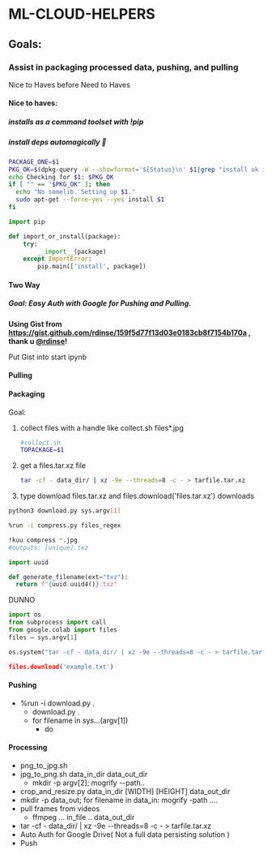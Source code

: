 # ML-CLOUD-HELPERS

## Goals:

### Assist in packaging processed data, pushing, and pulling
Nice to Haves before Need to Haves
#### Nice to haves: 
##### installs as a command toolset with !pip
##### install deps automagically 🤖


```bash
PACKAGE_ONE=$1
PKG_OK=$(dpkg-query -W --showformat='${Status}\n' $1|grep "install ok installed")
echo Checking for $1: $PKG_OK
if [ "" == "$PKG_OK" ]; then
  echo "No somelib. Setting up $1."
  sudo apt-get --force-yes --yes install $1
fi
```
```python
import pip

def import_or_install(package):
    try:
        __import__(package)
    except ImportError:
        pip.main(['install', package])    
```

#### Two Way

##### Goal: Easy Auth with Google for Pushing and Pulling.
**Using Gist from https://gist.github.com/rdinse/159f5d77f13d03e0183cb8f7154b170a , thank u [@rdinse](https://github.com/rdinse)!**

Put Gist into start ipynb


#### Pulling


#### Packaging
Goal: 
1. collect files with a handle like collect.sh files*.jpg
    ```bash
    #collect.sh
    TOPACKAGE=$1
    ```
2. get a files.tar.xz file
    ```bash
    tar -cf - data_dir/ | xz -9e --threads=8 -c - > tarfile.tar.xz
    ```
3. type download files.tar.xz and files.download('files.tar.xz') downloads 

```bash
python3 download.py sys.argv[1]
```
```bash
%run -i compress.py files_regex 
```
```bash
!kuu compress *.jpg
#outputs: [unique].txz
```
```Python
import uuid

def generate_filename(ext="txz"):
  return f"{uuid.uuid4()}.txz"

```

DUNNO
```Python
import os
from subprocess import call
from google.colab import files
files = sys.argv[1]

os.system("tar -cf - data_dir/ | xz -9e --threads=8 -c - > tarfile.tar.xz

files.download('example.txt')  

```
#### Pushing
* %run -i download.py .
  * download.py .
  * for filename in sys...(argv[1])
    * do 
  
#### Processing
* png_to_jpg.sh
* jpg_to_png.sh data_in_dir data_out_dir
  * mkdir -p argv[2]; mogrify --path..
* crop_and_resize.py data_in_dir [WIDTH] [HEIGHT] data_out_dir
* mkdir -p data_out; for filename in data_in: mogrify -path ....
* pull frames from videos
  * ffmpeg ... in_file .. data_out_dir
* tar -cf - data_dir/ | xz -9e --threads=8 -c - > tarfile.tar.xz
* Auto Auth for Google Drive( Not a full data persisting solution )
* Push
